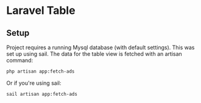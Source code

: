 # Laravel Table
## Setup
Project requires a running Mysql database (with default settings). This was set up using sail.
The data for the table view is fetched with an artisan command:
```bash
php artisan app:fetch-ads
```
Or if you're using sail:
```bash
sail artisan app:fetch-ads
```
